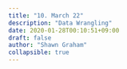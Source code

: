 ```yaml
---
title: "10. March 22"
description: "Data Wrangling"
date: 2020-01-28T00:10:51+09:00
draft: false
author: "Shawn Graham"
collapsible: true
---
```

